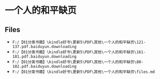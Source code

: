 # 一个人的和平缺页

## Files

- `F:/【01分类书籍】\kindle好书\更新5\PDF\其他\一个人的和平缺页\121-137.pdf.baiduyun.downloading`
- `F:/【01分类书籍】\kindle好书\更新5\PDF\其他\一个人的和平缺页\161-181.pdf.baiduyun.downloading`
- `F:/【01分类书籍】\kindle好书\更新5\PDF\其他\一个人的和平缺页\80-102.pdf.baiduyun.downloading`
- `F:/【01分类书籍】\kindle好书\更新5\PDF\其他\一个人的和平缺页\files.md`
